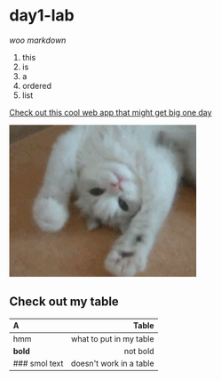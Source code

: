 # day1-lab
_woo markdown_

1. this
2. is
3. a
4. ordered
5. list

[Check out this cool web app that might get big one day](https://www.google.com)

![A cute cat](./cat.png)

## Check out my table

A | Table
:--|--:
hmm | what to put in my table
__bold__ | not bold
### smol text | doesn't work in a table